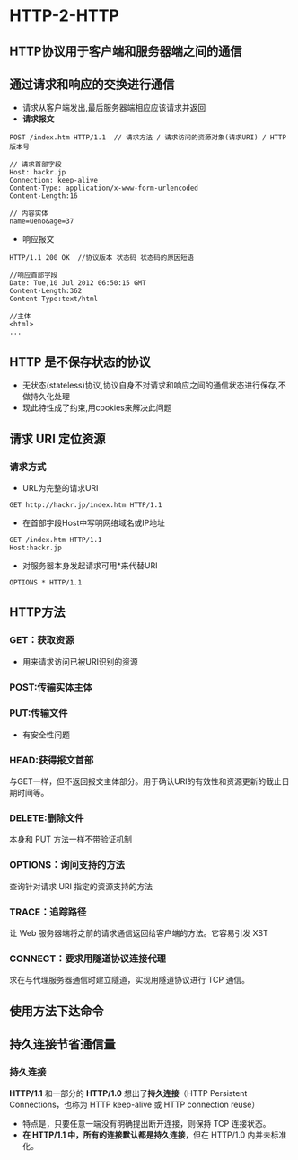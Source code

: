 # HTTP-2-HTTP

## HTTP协议用于客户端和服务器端之间的通信

## 通过请求和响应的交换进行通信

* 请求从客户端发出,最后服务器端相应应该请求并返回
* **请求报文**

```text
POST /index.htm HTTP/1.1  // 请求方法 / 请求访问的资源对象(请求URI) / HTTP版本号

// 请求首部字段
Host: hackr.jp
Connection: keep-alive
Content-Type: application/x-www-form-urlencoded
Content-Length:16

// 内容实体
name=ueno&age=37
```

* 响应报文

```text
HTTP/1.1 200 OK  //协议版本 状态码 状态码的原因短语

//响应首部字段
Date: Tue,10 Jul 2012 06:50:15 GMT 
Content-Length:362
Content-Type:text/html

//主体
<html>
...
```

## HTTP 是不保存状态的协议

* 无状态\(stateless\)协议,协议自身不对请求和响应之间的通信状态进行保存,不做持久化处理
* 现此特性成了约束,用cookies来解决此问题

## 请求 URI 定位资源

### 请求方式

* URL为完整的请求URI

```text
GET http://hackr.jp/index.htm HTTP/1.1
```

* 在首部字段Host中写明网络域名或IP地址

```text
GET /index.htm HTTP/1.1
Host:hackr.jp
```

* 对服务器本身发起请求可用\*来代替URI

```text
OPTIONS * HTTP/1.1
```

## HTTP方法

### GET：获取资源

* 用来请求访问已被URI识别的资源

### POST:传输实体主体

### PUT:传输文件

* 有安全性问题

### HEAD:获得报文首部

与GET一样，但不返回报文主体部分。用于确认URI的有效性和资源更新的截止日期时间等。

### DELETE:删除文件

本身和 PUT 方法一样不带验证机制

### OPTIONS：询问支持的方法

查询针对请求 URI 指定的资源支持的方法

### TRACE：追踪路径

让 Web 服务器端将之前的请求通信返回给客户端的方法。它容易引发 XST

### CONNECT：要求用隧道协议连接代理

求在与代理服务器通信时建立隧道，实现用隧道协议进行 TCP 通信。

## 使用方法下达命令

## 持久连接节省通信量

### 持久连接

**HTTP/1.1** 和一部分的 **HTTP/1.0** 想出了**持久连接**（HTTP Persistent Connections，也称为 HTTP keep-alive 或 HTTP connection reuse）

* 特点是，只要任意一端没有明确提出断开连接，则保持 TCP 连接状态。
* **在 HTTP/1.1 中，所有的连接默认都是持久连接**，但在 HTTP/1.0 内并未标准化。



